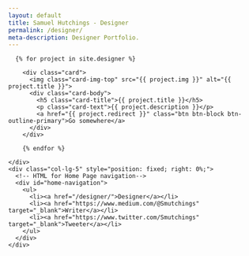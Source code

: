 ```yaml
---
layout: default
title: Samuel Hutchings - Designer
permalink: /designer/
meta-description: Designer Portfolio.
---
```


  <div class="container">
  <div class="row full-height">
    <div class="col-lg-7 col-left-scroll">

      {% for project in site.designer %}

        <div class="card">
          <img class="card-img-top" src="{{ project.img }}" alt="{{ project.title }}">
          <div class="card-body">
            <h5 class="card-title">{{ project.title }}</h5>
            <p class="card-text">{{ project.description }}</p>
            <a href="{{ project.redirect }}" class="btn btn-block btn-outline-primary">Go somewhere</a>
          </div>
        </div>

        {% endfor %}

    </div>
    <div class="col-lg-5" style="position: fixed; right: 0%;">
      <!-- HTML for Home Page navigation-->
      <div id="home-navigation">
        <ul>
          <li><a href="/designer/">Designer</a></li>
          <li><a href="https://www.medium.com/@Smutchings" target="_blank">Writer</a></li>
          <li><a href="https://www.twitter.com/Smutchings" target="_blank">Tweeter</a></li>
        </ul>
      </div>
    </div>
  </div>
</div>
